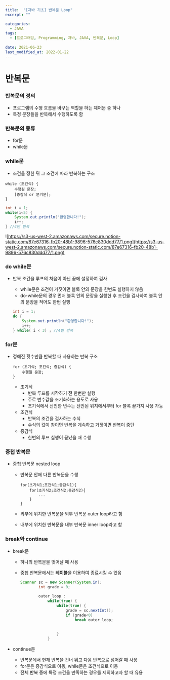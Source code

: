 ```yaml
---
title:  "[자바 기초] 반복문 Loop"
excerpt: ""

categories:
  - JAVA
tags:
  - [프로그래밍, Programming, 자바, JAVA, 반복문, Loop]
 
date: 2021-06-23
last_modified_at: 2022-01-22
---
```


# 반복문

### 반복문의 정의

- 프로그램의 수행 흐름을 바꾸는 역할을 하는 제어문 중 하나
- 특정 문장들을 반복해서 수행하도록 함

### 반복문의 종류

- for문
- while문

### while문

- 조건을 정한 뒤 그 조건에 따라 반복하는 구조

```
while (조건식) {
	수행될 문장;
	[증감식 or 분기문];
}
```

```java
int i = 1;
while(i<5) {
	System.out.println("환영합니다!");
	i++;
} //4번 반복
```

![https://s3-us-west-2.amazonaws.com/secure.notion-static.com/87e67316-fb20-48b1-9896-576c830ddd77/1.png](https://s3-us-west-2.amazonaws.com/secure.notion-static.com/87e67316-fb20-48b1-9896-576c830ddd77/1.png)

### do while문

- 반복 조건을 루프의 처음이 아닌 끝에 설정하여 검사
    - while문은 조건이 거짓이면 블록 안의 문장을 한번도 실행하지 않음
    - do-while문의 경우 먼저 블록 안의 문장을 실행한 후 조건을 검사하여 블록 안의 문장을 적어도 한번 실행
    
    ```java
    int i = 1;
    do {
    	System.out.println("환영합니다!");
    	i++;
    } while( i < 3) ; //4번 반복
    ```
    

### for문

- 정해진 횟수만큼 반복할 때 사용하는 반복 구조
    
    ```
    for (초기식; 조건식; 증감식) {
    	수행될 문장;
    }
    ```
    
    - 초기식
        - 반복 루프를 시작하기 전 한번만 실행
        - 주로 변수값을 초기화하는 용도로 사용
        - 초기식에서 선언한 변수는 선언된 위치에서부터 for 블록 끝가지 사용 가능
    - 조건식
        - 반복의 조건을 검사하는 수식
        - 수식의 값이 참이면 반복을 계속하고 거짓이면 반복이 중단
    - 증감식
        - 한번의 루프 실행이 끝났을 때 수행

### 중첩 반복문

- 중첩 반복문 nested loop
    - 반복문 안에 다른 반복문을 수행
        
        ```
        for(초기식1;조건식1;증감식1){
        	for(초기식2;조건식2;증감식2){
        		...
        	}
        }
        ```
        
    - 외부에 위치한 반복문을 외부 반복문 outer loop라고 함
    - 내부에 위치한 반복문을 내부 반복문 inner loop라고 함

### break와 continue

- break문
    - 하나의 반복문을 벗어날 때 사용
    - 중첩 반복문에서는 **레이블**을 이용하여 종료시킬 수 있음
        
        ```java
        Scanner sc = new Scanner(System.in);
        		int grade = 0;
        		
        		outer_loop :
        			while(true) {
        				while(true) {
        					grade = sc.nextInt();
        					if (grade<0)
        						break outer_loop;
        						
        						
        				}
        			}
        ```
        
- continue문
    - 반복문에서 현재 반복을 건너 뛰고 다음 반복으로 넘어갈 때 사용
    - for문은 증감식으로 이동, while문은 조건식으로 이동
    - 전체 반복 중에 특정 조건을 만족하는 경우를 제외하고자 할 때 유용
